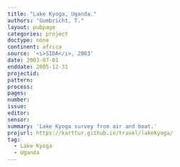 ```yaml
---
title: "Lake Kyoga, Uganda."
authors: "Gumbricht, T."
layout: pubpage
categories: project
doctype: none
continent: africa
source: '<i>SIDA</i>, 2003'
date: 2003-07-01
enddate: 2005-12-31
projectid:
pattern:
process:
pages:
number:
issue:
editor:
sensor:
summary: 'Lake Kyoga survey from air and boat.'
projurl: https://karttur.github.io/travel/lakekyoga/
tag:
  - Lake Kyoga
  - Uganda
---
```

